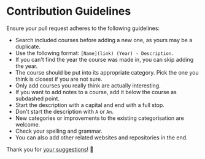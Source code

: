 # Contribution Guidelines
Ensure your pull request adheres to the following guidelines:
- Search included courses before adding a new one, as yours may be a duplicate.
- Use the following format: `[Name](link) (Year) - Description.`
- If you can't find the year the course was made in, you can skip adding the year.
- The course should be put into its appropriate category. Pick the one you think is closest if you are not sure.
- Only add courses you really think are actually interesting.
- If you want to add notes to a course, add it below the course as subdashed point.
- Start the description with a capital and end with a full stop.
- Don't start the description with `A` or `An`.
- New categories or improvements to the existing categorisation are welcome.
- Check your spelling and grammar.
- You can also add other related websites and repositories in the end.

Thank you for [your suggestions](https://github.com/learn-anything/courses/edit/master/readme.md)! 💜
